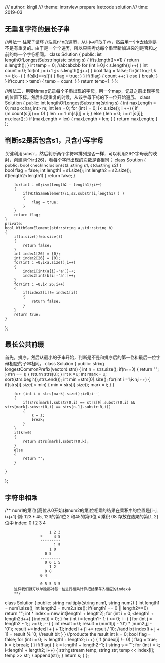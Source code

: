 /// author: kingil
/// theme: interview prepare leetcode solution
/// time: 2019-03

## 无重复字符的最长子串

//解法一 往死了循环
//注意n*n的遍历，从i-j中间取子串，然后用一个k去检测是不是有重复的。由于是一个个遍历，所以只需考虑每个串里新加进来的j是否和之前的每一个字符相同。
class Solution {
public:
    int lengthOfLongestSubstring(std::string s) {
        if(s.length()<=1)
        {
            return s.length();
        }
        int temp = 0;
        //abcabcbb
        for (int i=0;i< s.length();i++)
        {
            int count = 0;
            for(int j = i+1 ;j< s.length();j++)
            {
                bool flag = false;
                for(int k=j-1;k >= i;k--)
                {
                    if(s[k]==s[j])
                    {
                        flag = true;
                    }
                }
                if(!flag)
                {
                    count ++;
                }
                else
                {
                    break;
                }
            }
            if(count > temp)
            {
                temp = count;
            }
        }
        return temp+1;
    }
};

//解法二，用要给map记录每个子串出现的字母，用一个map，记录之前出现字母的位置下标。然后出现重复的时候，从该字母下标的下一位开始遍历。
class Solution {
public:
    int lengthOfLongestSubstring(string s) {
        int maxLength = 0;
        map<char, int> m;
        int len = 0;
        for (int i = 0; i < s.size(); i ++) {
            if (m.count(s[i]) == 0) {
                len += 1;
                m[s[i]] = i;
            } else {
                len = 0;
                i = m[s[i]];
                m.clear();
            }
            if (maxLength < len) {
                    maxLength = len;
                }
        }
        return maxLength;
    }
};

## 判断s2是否包含s1，只含小写字母
关键利用substr，然后判断两个字符串排列是否一样，可以利用26个字母表的映射，创建两个int[26]，看每个字母出现的次数是否相同；
class Solution {
public:
     bool checkInclusion(std::string s1, std::string s2)
    {     
        bool flag = false;
        int length1 = s1.size();
        int length2 = s2.size();
        if(length2<length1)
        {
            return false;
        }
        
        for(int i =0;i<=(length2 - length1);i++)
        {
            if(WithSameElement(s1,s2.substr(i,length1) ) )
            {
                flag = true;
            }
        }
        return flag;
    }
    private:
    bool WithSameElement(std::string a,std::string b)
    {
        if(a.size()!=b.size())
        {
            return false;
        }
        int index1[26] = {0};
        int index2[26] = {0};
        for(int i =0;i<a.size();i++)
        {
            index1[int(a[i]-'a')]++;
            index2[int(b[i]-'a')]++;
        }
        for(int i =0;i< 26;i++)
        {
            if(index2[i]!= index1[i])
            {
                return false;
            }
        }
        return true;
    }
};

## 最长公共前缀
首先，排序。然后从最小的子串开始，判断是不是和排序后的第一位和最后一位字母相应的子串相同。
class Solution {
public:
    string longestCommonPrefix(vector<string>& strs) {
        int n = strs.size();
        if(n==0)
        {
            return "";
        }
        if(n == 1)
        {
            return strs[0];
        }
        int k =0;
        int mark = 0;
        sort(strs.begin(),strs.end());
        int min =strs[0].size();
        for(int i =1;i<n;i++)
        {
            if(strs[i].size()< min)
            {
                min = strs[i].size();
                mark = i;
            }
        }
        
        for (int i = strs[mark].size();i>0;i--)
        {
            if(strs[mark].substr(0,i) == strs[0].substr(0,i) && strs[mark].substr(0,i) == strs[n-1].substr(0,i))
            {
                k = i;
                break;
            }
        }
        if(k!=0)
        {
            return strs[mark].substr(0,k);
        }
        else
        {
            return "";
        }

    }
};

## 字符串相乘
/**
        num1的第i位(高位从0开始)和num2的第j位相乘的结果在乘积中的位置是[i+j, i+j+1]
        例: 123 * 45,  123的第1位 2 和45的第0位 4 乘积 08 存放在结果的第[1, 2]位中
          index:    0 1 2 3 4  
              
                        1 2 3
                    *     4 5
                    ---------
                          1 5
                        1 0
                      0 5
                    ---------
                      0 6 1 5
                        1 2
                      0 8
                    0 4
                    ---------
                    0 5 5 3 5
        这样我们就可以单独都对每一位进行相乘计算把结果存入相应的index中        
        **/
class Solution {
public:
	string multiply(string num1, string num2) {
		int length1 = num1.size();
		int length2 = num2.size();
        if(length1 == 0 || length2==0)
            return "";
		int * index = new int[length1 + length2];
		for (int i = 0;i<length1 + length2;i++)
		{
			index[i] = 0;
		}
		for (int i = length1 - 1; i >= 0; i--)
		{
			for (int j = length2 - 1; j >= 0; j--)
			{
				int result = 0;
				result = (num1[i] - '0') * (num2[j] - '0');
				result += index[i + j + 1];
				index[i + j] += result / 10;    //add bit
				index[i + j + 1] = result % 10;  //result bit
			}
		}
		//producte the result
		int k = 0;
        bool flag = false;
		for (int i = 0; i< length1 + length2; i++)
		{
			if (index[i] != 0)
			{
                flag = true;
				k = i;
				break;
			}
		}
        if(!flag)
        {
            k = length1 + length2 -1;
        }
		string  s = "";
		for (int i = k; i<length1 + length2; i++)
		{
			stringstream temp;
			string str;
			temp << index[i];
			temp >> str;
			s.append(str);
		}
		return s;
	}
};




